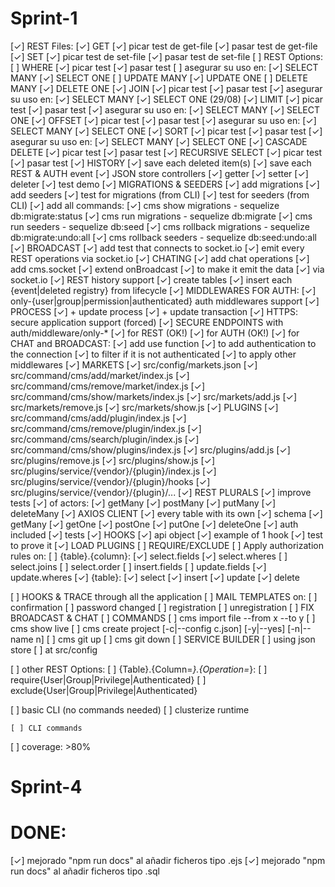 # Sprint-1

  [✓] REST Files:
    [✓] GET
      [✓] picar test de get-file
      [✓] pasar test de get-file
    [✓] SET
      [✓] picar test de set-file
      [✓] pasar test de set-file
  [ ] REST Options:
    [ ] WHERE
      [✓] picar test
      [✓] pasar test
      [ ] asegurar su uso en:
        [✓] SELECT MANY
        [✓] SELECT ONE
        [ ] UPDATE MANY
        [✓] UPDATE ONE
        [ ] DELETE MANY
        [✓] DELETE ONE
    [✓] JOIN
      [✓] picar test
      [✓] pasar test
      [✓] asegurar su uso en:
        [✓] SELECT MANY
        [✓] SELECT ONE
    (29/08)
    [✓] LIMIT 
      [✓] picar test
      [✓] pasar test
      [✓] asegurar su uso en:
        [✓] SELECT MANY
        [✓] SELECT ONE
    [✓] OFFSET
      [✓] picar test
      [✓] pasar test
      [✓] asegurar su uso en:
        [✓] SELECT MANY
        [✓] SELECT ONE
    [✓] SORT
      [✓] picar test
      [✓] pasar test
      [✓] asegurar su uso en:
        [✓] SELECT MANY
        [✓] SELECT ONE
    [✓] CASCADE DELETE
      [✓] picar test
      [✓] pasar test
    [✓] RECURSIVE SELECT
      [✓] picar test
      [✓] pasar test
  [✓] HISTORY
    [✓] save each deleted item(s)
    [✓] save each REST & AUTH event
  [✓] JSON store controllers
    [✓] getter
    [✓] setter
    [✓] deleter
    [✓] test demo
  [✓] MIGRATIONS & SEEDERS
    [✓] add migrations
    [✓] add seeders
    [✓] test for migrations (from CLI)
    [✓] test for seeders (from CLI)
    [✓] add all commands:
      [✓] cms show migrations - sequelize db:migrate:status
      [✓] cms run migrations - sequelize db:migrate
      [✓] cms run seeders - sequelize db:seed
      [✓] cms rollback migrations - sequelize db:migrate:undo:all
      [✓] cms rollback seeders - sequelize db:seed:undo:all
  [✓] BROADCAST
    [✓] add test that connects to socket.io
    [✓] emit every REST operations via socket.io
  [✓] CHATING
    [✓] add chat operations
      [✓] add cms.socket
      [✓] extend onBroadcast
        [✓] to make it emit the data
        [✓] via socket.io
  [✓] REST history support
    [✓] create tables
    [✓] insert each {event|deleted registry} from lifecycle
  [✓] MIDDLEWARES FOR AUTH:
    [✓] only-{user|group|permission|authenticated} auth middlewares support
  [✓] PROCESS
    [✓] + update process
    [✓] + update transaction
  [✓] HTTPS: secure application support (forced)
  [✓] SECURE ENDPOINTS with auth/middleware/only-*
    [✓] for REST (OK!)
    [✓] for AUTH (OK!)
    [✓] for CHAT and BROADCAST:
      [✓] add use function
        [✓] to add authentication to the connection
        [✓] to filter if it is not authenticated
        [✓] to apply other middlewares
  [✓] MARKETS
    [✓] src/config/markets.json
    [✓] src/command/cms/add/market/index.js
    [✓] src/command/cms/remove/market/index.js
    [✓] src/command/cms/show/markets/index.js
    [✓] src/markets/add.js
    [✓] src/markets/remove.js
    [✓] src/markets/show.js
  [✓] PLUGINS
    [✓] src/command/cms/add/plugin/index.js
    [✓] src/command/cms/remove/plugin/index.js
    [✓] src/command/cms/search/plugin/index.js
    [✓] src/command/cms/show/plugins/index.js
    [✓] src/plugins/add.js
    [✓] src/plugins/remove.js
    [✓] src/plugins/show.js
    [✓] src/plugins/service/{vendor}/{plugin}/index.js
    [✓] src/plugins/service/{vendor}/{plugin}/hooks
    [✓] src/plugins/service/{vendor}/{plugin}/...
  [✓] REST PLURALS
    [✓] improve tests
    [✓] of actors:
      [✓] getMany
      [✓] postMany
      [✓] putMany
      [✓] deleteMany
  [✓] AXIOS CLIENT
    [✓] every table with its own
      [✓] schema
      [✓] getMany
      [✓] getOne
      [✓] postOne
      [✓] putOne
      [✓] deleteOne
    [✓] auth included
    [✓] tests
  [✓] HOOKS
    [✓] api object
    [✓] example of 1 hook
    [✓] test to prove it
  [✓] LOAD PLUGINS
  [ ] REQUIRE/EXCLUDE
    [ ] Apply authorization rules on:
      [ ] {table}.{column}:
        [✓] select.fields
        [✓] select.wheres
        [ ] select.joins
        [ ] select.order
        [ ] insert.fields
        [ ] update.fields
        [✓] update.wheres
      [✓] {table}:
        [✓] select
        [✓] insert
        [✓] update
        [✓] delete



  [ ] HOOKS & TRACE through all the application
  [ ] MAIL TEMPLATES on:
    [ ] confirmation
    [ ] password changed
    [ ] registration
    [ ] unregistration
  [ ] FIX BROADCAST & CHAT
  [ ] COMMANDS
    [ ] cms import file --from x --to y
    [ ] cms show live
    [ ] cms create project [-c|--config c.json] [-y|--yes] [-n|--name n]
    [ ] cms git up
    [ ] cms git down
  [ ] SERVICE BUILDER
    [ ] using json store
    [ ] at src/config

















    
  [ ] other REST Options:
    [ ] {Table}.{Column=*}.{Operation=*}:
      [ ] require{User|Group|Privilege|Authenticated}
      [ ] exclude{User|Group|Privilege|Authenticated}

  [ ] basic CLI (no commands needed)
  [ ] clusterize runtime

    [ ] CLI commands
  [ ] coverage: >80%

# Sprint-4


# DONE:

  [✓] mejorado "npm run docs" al añadir ficheros tipo .ejs
  [✓] mejorado "npm run docs" al añadir ficheros tipo .sql